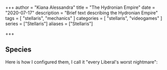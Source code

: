 +++
author = "Kiana Alessandra"
title = "The Hydronian Empire"
date = "2020-07-17"
description = "Brief text describing the Hydronian Empire"
tags = [
    "stellaris",
    "mechanics"
]
categories = [
    "stellaris",
    "videogames"
]
series = ["Stellaris"]
aliases = ["Stellaris"]

+++

## Species

Here is how I configured them, I call it "every Liberal's worst nightmare":

